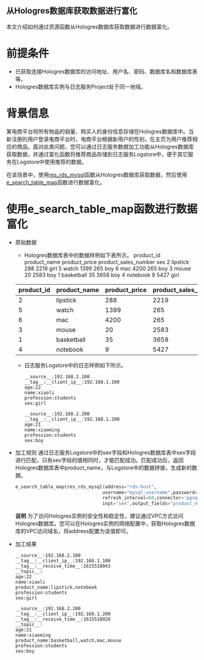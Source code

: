 ## 从Hologres数据库获取数据进行富化

本文介绍如何通过资源函数从Hologres数据库获取数据进行数据富化。

# 前提条件
* 已获取连接Hologres数据库的访问地址、用户名、密码、数据库名和数据库表等。
* Hologres数据库实例与日志服务Project处于同一地域。
# 背景信息
  某电商平台将所有物品的销量、购买人的身份信息存储在Hologres数据库中。当新注册的用户登录电商平台时，电商平台根据新用户的性别，在主页为用户推荐相应的商品。面对此类问题，您可以通过日志服务数据加工功能从Hologres数据库获取数据，并通过富化函数将推荐商品存储到日志服务Logstore中，便于其它服务在Logstore中使用推荐的数据。

  在该场景中，使用[res_rds_mysql](https://help.aliyun.com/document_detail/129401.htm?spm=a2c4g.11186623.0.0.51ee4522PSqv57#section-49h-ufh-ptu)函数从Hologres数据库获取数据，然后使用[e_search_table_map](https://help.aliyun.com/document_detail/125489.htm?spm=a2c4g.11186623.0.0.51ee3c11DMREZf#section-mp3-goc-rxa)函数进行数据富化。

# 使用e_search_table_map函数进行数据富化
* 原始数据
  * Hologres数据库表中的数据样例如下表所示。
product_id	product_name	product_price	product_sales_number	sex
2	lipstick	288	2219	girl
5	watch	1399	265	boy
6	mac	4200	265	boy
3	mouse	20	2583	boy
1	basketball	35	3658	boy
4	notebook	9	5427	girl

  | product_id| product_name |product_price |product_sales_number | sex  |
  | -------| --------- |--------- |--------- |--------- |
  | 2 | lipstick | 288 |2219 |girl |
  | 5 | watch |1399	| 265 | boy |
  | 6 | mac |4200	| 265 | boy |
  | 3 | mouse |20	| 2583 | boy |
  | 1 | basketball |35	| 3658 | boy |
  | 4 | notebook |9	| 5427 | girl |

  * 日志服务Logstore中的日志样例如下所示。
      ```
      __source__:192.168.2.100
      __tag__:__client_ip__:192.168.1.100
      age:22
      name:xiaoli
      profession:students
      sex:girl

      __source__:192.168.2.200
      __tag__:__client_ip__:192.168.1.200
      age:21
      name:xiaoming
      profession:students
      sex:boy
      ```
* 加工规则
  通过日志服务Logstore中的sex字段和Hologres数据库表中sex字段进行匹配，只有sex字段的值相同时，才能匹配成功。匹配成功后，返回Hologres数据库表中product_name，与Logstore中的数据拼接，生成新的数据。
  ```python
  e_search_table_map(res_rds_mysql(address="rds-host", 
                                  username="mysql-username",password="yourpassword",database="yourdatabasename",table="yourtablename",
                                  refresh_interval=60,connector='pgsql'),
                                  inpt="sex",output_fields="product_name", multi_match=True, multi_join=",")
  ```
  **说明** 为了访问Hologres实例的安全性和稳定性，建议通过VPC方式访问Hologres数据库。您可以在Hologres实例的网络配置中，获取Hologres数据库的VPC访问域名，将address配置为该值即可。
* 加工结果
    ```
    __source__:192.168.2.100
    __tag__:__client_ip__:192.168.1.100
    __tag__:__receive_time__:1615518043
    __topic__:
    age:22
    name:xiaoli
    product_name:lipstick,notebook
    profession:students
    sex:girl

    __source__:192.168.2.200
    __tag__:__client_ip__:192.168.1.200
    __tag__:__receive_time__:1615518026
    __topic__:
    age:21
    name:xiaoming
    product_name:basketball,watch,mac,mouse
    profession:students
    sex:boy
    ```